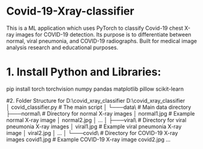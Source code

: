 # Covid-19-Xray-classifier
This is a ML application which uses PyTorch to classify Covid-19 chest X-ray images for COVID-19 detection. Its purpose is to differentiate between normal, viral pneumonia, and COVID-19 radiographs. Built for medical image analysis research and educational purposes.

# 1. Install Python and Libraries:
pip install torch torchvision numpy pandas matplotlib pillow scikit-learn

#2. Folder Structure for D:\covid_xray_classifier
D:\covid_xray_classifier\
│   covid_classifier.py    # The main script
│
└───data\                  # Main data directory
    ├───normal\            # Directory for normal X-ray images
    │       normal1.jpg    # Example normal X-ray image
    │       normal2.jpg
    │       ...
    │
    ├───viral\             # Directory for viral pneumonia X-ray images
    │       viral1.jpg     # Example viral pneumonia X-ray image
    │       viral2.jpg
    │       ...
    │
    └───covid\             # Directory for COVID-19 X-ray images
            covid1.jpg     # Example COVID-19 X-ray image
            covid2.jpg
            ...

